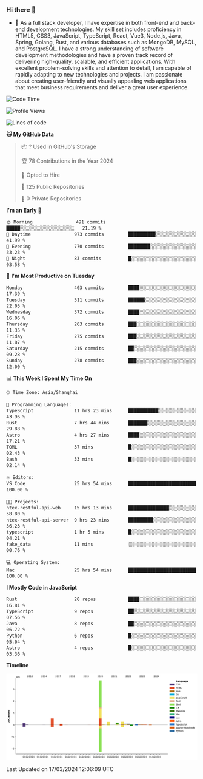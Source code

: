 ### Hi there 👋

- 🌱 As a full stack developer, I have expertise in both front-end and back-end development technologies. My skill set includes proficiency in HTML5, CSS3, JavaScript, TypeScript, React, Vue3, Node.js, Java, Spring, Golang, Rust, and various databases such as MongoDB, MySQL, and PostgreSQL. I have a strong understanding of software development methodologies and have a proven track record of delivering high-quality, scalable, and efficient applications. With excellent problem-solving skills and attention to detail, I am capable of rapidly adapting to new technologies and projects. I am passionate about creating user-friendly and visually appealing web applications that meet business requirements and deliver a great user experience.

<!--START_SECTION:waka-->
![Code Time](http://img.shields.io/badge/Code%20Time-1%2C248%20hrs%205%20mins-blue)

![Profile Views](http://img.shields.io/badge/Profile%20Views-0-blue)

![Lines of code](https://img.shields.io/badge/From%20Hello%20World%20I%27ve%20Written-5.6%20million%20lines%20of%20code-blue)

**🐱 My GitHub Data** 

> 📦 ? Used in GitHub's Storage 
 > 
> 🏆 78 Contributions in the Year 2024
 > 
> 💼 Opted to Hire
 > 
> 📜 125 Public Repositories 
 > 
> 🔑 0 Private Repositories 
 > 
**I'm an Early 🐤** 

```text
🌞 Morning                491 commits         █████░░░░░░░░░░░░░░░░░░░░   21.19 % 
🌆 Daytime                973 commits         ██████████░░░░░░░░░░░░░░░   41.99 % 
🌃 Evening                770 commits         ████████░░░░░░░░░░░░░░░░░   33.23 % 
🌙 Night                  83 commits          █░░░░░░░░░░░░░░░░░░░░░░░░   03.58 % 
```
📅 **I'm Most Productive on Tuesday** 

```text
Monday                   403 commits         ████░░░░░░░░░░░░░░░░░░░░░   17.39 % 
Tuesday                  511 commits         ██████░░░░░░░░░░░░░░░░░░░   22.05 % 
Wednesday                372 commits         ████░░░░░░░░░░░░░░░░░░░░░   16.06 % 
Thursday                 263 commits         ███░░░░░░░░░░░░░░░░░░░░░░   11.35 % 
Friday                   275 commits         ███░░░░░░░░░░░░░░░░░░░░░░   11.87 % 
Saturday                 215 commits         ██░░░░░░░░░░░░░░░░░░░░░░░   09.28 % 
Sunday                   278 commits         ███░░░░░░░░░░░░░░░░░░░░░░   12.00 % 
```


📊 **This Week I Spent My Time On** 

```text
🕑︎ Time Zone: Asia/Shanghai

💬 Programming Languages: 
TypeScript               11 hrs 23 mins      ███████████░░░░░░░░░░░░░░   43.96 % 
Rust                     7 hrs 44 mins       ███████░░░░░░░░░░░░░░░░░░   29.88 % 
Astro                    4 hrs 27 mins       ████░░░░░░░░░░░░░░░░░░░░░   17.21 % 
TOML                     37 mins             █░░░░░░░░░░░░░░░░░░░░░░░░   02.43 % 
Bash                     33 mins             █░░░░░░░░░░░░░░░░░░░░░░░░   02.14 % 

🔥 Editors: 
VS Code                  25 hrs 54 mins      █████████████████████████   100.00 % 

🐱‍💻 Projects: 
ntex-restful-api-web     15 hrs 13 mins      ███████████████░░░░░░░░░░   58.80 % 
ntex-restful-api-server  9 hrs 23 mins       █████████░░░░░░░░░░░░░░░░   36.23 % 
typescript               1 hr 5 mins         █░░░░░░░░░░░░░░░░░░░░░░░░   04.21 % 
fake_data                11 mins             ░░░░░░░░░░░░░░░░░░░░░░░░░   00.76 % 

💻 Operating System: 
Mac                      25 hrs 54 mins      █████████████████████████   100.00 % 
```

**I Mostly Code in JavaScript** 

```text
Rust                     20 repos            ████░░░░░░░░░░░░░░░░░░░░░   16.81 % 
TypeScript               9 repos             ██░░░░░░░░░░░░░░░░░░░░░░░   07.56 % 
Java                     8 repos             ██░░░░░░░░░░░░░░░░░░░░░░░   06.72 % 
Python                   6 repos             █░░░░░░░░░░░░░░░░░░░░░░░░   05.04 % 
Astro                    4 repos             █░░░░░░░░░░░░░░░░░░░░░░░░   03.36 % 
```



**Timeline**

![Lines of Code chart](https://raw.githubusercontent.com/elton/elton/main/assets/bar_graph.png)


 Last Updated on 17/03/2024 12:06:09 UTC
<!--END_SECTION:waka-->

<!--
**elton/elton** is a ✨ _special_ ✨ repository because its `README.md` (this file) appears on your GitHub profile.

Here are some ideas to get you started:

- 🔭 I’m currently working on ...
- 🌱 I’m currently learning ...
- 👯 I’m looking to collaborate on ...
- 🤔 I’m looking for help with ...
- 💬 Ask me about ...
- 📫 How to reach me: ...
- 😄 Pronouns: ...
- ⚡ Fun fact: ...
-->
